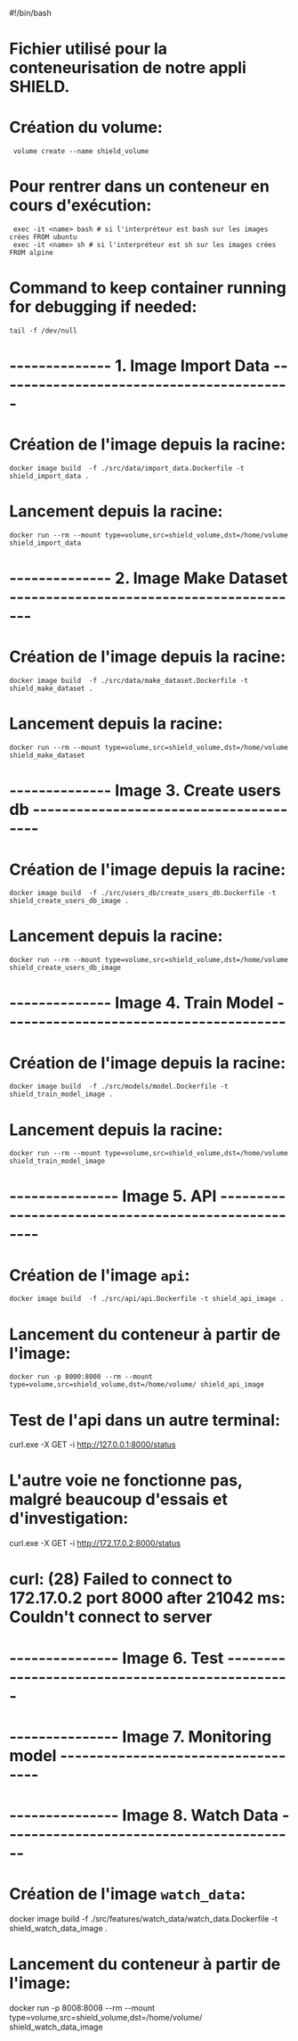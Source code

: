 #!/bin/bash

# Fichier utilisé pour la conteneurisation de notre appli SHIELD.

# Création du volume:
     volume create --name shield_volume

# Pour rentrer dans un conteneur en cours d'exécution:
     exec -it <name> bash # si l'interpréteur est bash sur les images crées FROM ubuntu
     exec -it <name> sh # si l'interpréteur est sh sur les images crées FROM alpine
# Command to keep container running for debugging if needed:
    tail -f /dev/null

# -------------- 1. Image Import Data -----------------------------------------

# Création de l'image depuis la racine:
    docker image build  -f ./src/data/import_data.Dockerfile -t shield_import_data .

# Lancement depuis la racine: 
    docker run --rm --mount type=volume,src=shield_volume,dst=/home/volume shield_import_data

# -------------- 2. Image Make Dataset -----------------------------------------

# Création de l'image depuis la racine:
    docker image build  -f ./src/data/make_dataset.Dockerfile -t shield_make_dataset .

# Lancement depuis la racine: 
    docker run --rm --mount type=volume,src=shield_volume,dst=/home/volume shield_make_dataset


# -------------- Image 3. Create users db ---------------------------------------

# Création de l'image depuis la racine:
    docker image build  -f ./src/users_db/create_users_db.Dockerfile -t shield_create_users_db_image .

# Lancement depuis la racine: 

    docker run --rm --mount type=volume,src=shield_volume,dst=/home/volume shield_create_users_db_image


# -------------- Image 4. Train Model ---------------------------------------

# Création de l'image depuis la racine:
    docker image build  -f ./src/models/model.Dockerfile -t shield_train_model_image .

# Lancement depuis la racine: 

    docker run --rm --mount type=volume,src=shield_volume,dst=/home/volume shield_train_model_image

# --------------- Image 5. API ---------------------------------------------------
# Création de l'image `api`: 
    docker image build  -f ./src/api/api.Dockerfile -t shield_api_image .

# Lancement du conteneur à partir de l'image:
    docker run -p 8000:8000 --rm --mount type=volume,src=shield_volume,dst=/home/volume/ shield_api_image

# Test de l'api dans un autre terminal:
curl.exe -X GET -i http://127.0.0.1:8000/status

# L'autre voie ne fonctionne pas, malgré beaucoup d'essais et d'investigation:
curl.exe -X GET -i http://172.17.0.2:8000/status
# curl: (28) Failed to connect to 172.17.0.2 port 8000 after 21042 ms: Couldn't connect to server

# --------------- Image 6. Test -----------------------------------------------

# --------------- Image 7. Monitoring model -----------------------------------

# --------------- Image 8. Watch Data -----------------------------------------
# Création de l'image `watch_data`: 
docker image build  -f ./src/features/watch_data/watch_data.Dockerfile -t shield_watch_data_image .

# Lancement du conteneur à partir de l'image:
docker run -p 8008:8008 --rm --mount type=volume,src=shield_volume,dst=/home/volume/ shield_watch_data_image
